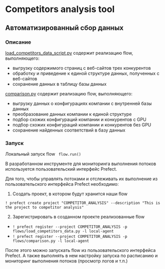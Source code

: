 # Competitors analysis tool

## Автоматизированный сбор данных 

### Описание

[load_competitors_data_script.py](/flows/load_competitors_data_script.py) содержит реализацию flow, выполняющего:
- выгрузку содержимого страниц с веб-сайтов трех конкурентов
- обработку и приведение к единой структуре данных, полученных с веб-сайтов 
- сохранение данных в таблицу базы данных

[comparison.py](/flows/comparison.py) содержит реализацию flow, выполняющего:
- выгрузку данных о конфигурациях компании с внутренней базы данных 
- преобразование данных компании к единой структуре 
- подбор схожих конфигураций компании и конкурентов с GPU
- подбор схожих конфигураций компании и конкурентов без GPU
- сохранение найденных соответствий в базу данных

### Запуск
Локальный запуск flow
``` flow.run()```

В разработанном инструменте для мониторинга выполнения потоков используется пользовательский интерфейс Prefect.  

Для того, чтобы управлять потоками и отслеживать их выполнение из пользовательского интерфейса Prefect необходимо:
1. Создать проект, в котором будут хранится наши flow

```! prefect create project "COMPETITOR_ANALYSIS" --description "This is the project to competitor analysis"```

2. Зарегистрировать в созданном проекте реализованные flow

- ```! prefect register --project COMPETITOR_ANALYSIS -p flows/load_competitors_data.py -l local-agent```
- ```! prefect register --project COMPETITOR_ANALYSIS -p flows/comparison.py -l local-agent```

После этого можно запускать flow из пользовательского интерфейса Prefect. А также выполнять в нем настройку запуска по расписанию и мониторинг выполнения потоков (просмотр логов и т.п.)

